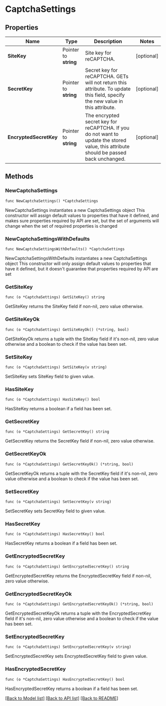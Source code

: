 # CaptchaSettings

## Properties

Name | Type | Description | Notes
------------ | ------------- | ------------- | -------------
**SiteKey** | Pointer to **string** | Site key for reCAPTCHA. | [optional] 
**SecretKey** | Pointer to **string** | Secret key for reCAPTCHA. GETs will not return this attribute. To update this field, specify the new value in this attribute. | [optional] 
**EncryptedSecretKey** | Pointer to **string** | The encrypted secret key for reCAPTCHA. If you do not want to update the stored value, this attribute should be passed back unchanged. | [optional] 

## Methods

### NewCaptchaSettings

`func NewCaptchaSettings() *CaptchaSettings`

NewCaptchaSettings instantiates a new CaptchaSettings object
This constructor will assign default values to properties that have it defined,
and makes sure properties required by API are set, but the set of arguments
will change when the set of required properties is changed

### NewCaptchaSettingsWithDefaults

`func NewCaptchaSettingsWithDefaults() *CaptchaSettings`

NewCaptchaSettingsWithDefaults instantiates a new CaptchaSettings object
This constructor will only assign default values to properties that have it defined,
but it doesn't guarantee that properties required by API are set

### GetSiteKey

`func (o *CaptchaSettings) GetSiteKey() string`

GetSiteKey returns the SiteKey field if non-nil, zero value otherwise.

### GetSiteKeyOk

`func (o *CaptchaSettings) GetSiteKeyOk() (*string, bool)`

GetSiteKeyOk returns a tuple with the SiteKey field if it's non-nil, zero value otherwise
and a boolean to check if the value has been set.

### SetSiteKey

`func (o *CaptchaSettings) SetSiteKey(v string)`

SetSiteKey sets SiteKey field to given value.

### HasSiteKey

`func (o *CaptchaSettings) HasSiteKey() bool`

HasSiteKey returns a boolean if a field has been set.

### GetSecretKey

`func (o *CaptchaSettings) GetSecretKey() string`

GetSecretKey returns the SecretKey field if non-nil, zero value otherwise.

### GetSecretKeyOk

`func (o *CaptchaSettings) GetSecretKeyOk() (*string, bool)`

GetSecretKeyOk returns a tuple with the SecretKey field if it's non-nil, zero value otherwise
and a boolean to check if the value has been set.

### SetSecretKey

`func (o *CaptchaSettings) SetSecretKey(v string)`

SetSecretKey sets SecretKey field to given value.

### HasSecretKey

`func (o *CaptchaSettings) HasSecretKey() bool`

HasSecretKey returns a boolean if a field has been set.

### GetEncryptedSecretKey

`func (o *CaptchaSettings) GetEncryptedSecretKey() string`

GetEncryptedSecretKey returns the EncryptedSecretKey field if non-nil, zero value otherwise.

### GetEncryptedSecretKeyOk

`func (o *CaptchaSettings) GetEncryptedSecretKeyOk() (*string, bool)`

GetEncryptedSecretKeyOk returns a tuple with the EncryptedSecretKey field if it's non-nil, zero value otherwise
and a boolean to check if the value has been set.

### SetEncryptedSecretKey

`func (o *CaptchaSettings) SetEncryptedSecretKey(v string)`

SetEncryptedSecretKey sets EncryptedSecretKey field to given value.

### HasEncryptedSecretKey

`func (o *CaptchaSettings) HasEncryptedSecretKey() bool`

HasEncryptedSecretKey returns a boolean if a field has been set.


[[Back to Model list]](../README.md#documentation-for-models) [[Back to API list]](../README.md#documentation-for-api-endpoints) [[Back to README]](../README.md)



